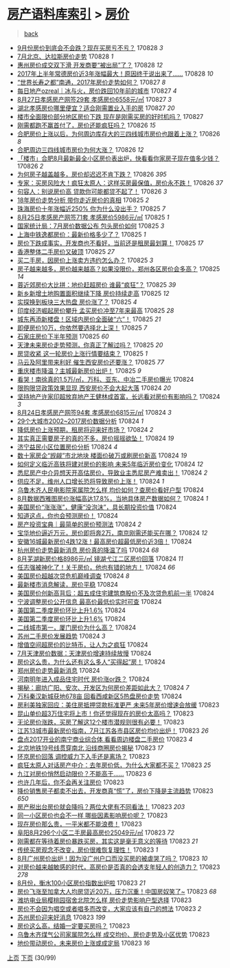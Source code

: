 [房产语料库索引](../../README.md)  > [房价](房价.md)
====
> [back](../README.md)

- [9月份房价到底会不会跌？现在买房亏不亏？](http://jkwz.applinzi.com/ittc/7006779325733667856.html#9%E6%9C%88%E4%BB%BD%E6%88%BF%E4%BB%B7%E5%88%B0%E5%BA%95%E4%BC%9A%E4%B8%8D%E4%BC%9A%E8%B7%8C%EF%BC%9F%E7%8E%B0%E5%9C%A8%E4%B9%B0%E6%88%BF%E4%BA%8F%E4%B8%8D%E4%BA%8F%EF%BC%9F) 170828 *3* 
- [7月北京、达拉斯房价走势](http://jkwz.applinzi.com/ittc/7006760746879550481.html#7%E6%9C%88%E5%8C%97%E4%BA%AC%E3%80%81%E8%BE%BE%E6%8B%89%E6%96%AF%E6%88%BF%E4%BB%B7%E8%B5%B0%E5%8A%BF) 170828 *1* 
- [惠州房价成交双下滑 开发商要“被出局”了？](http://jkwz.applinzi.com/ittc/7006690339153511440.html#%E6%83%A0%E5%B7%9E%E6%88%BF%E4%BB%B7%E6%88%90%E4%BA%A4%E5%8F%8C%E4%B8%8B%E6%BB%91+%E5%BC%80%E5%8F%91%E5%95%86%E8%A6%81%E2%80%9C%E8%A2%AB%E5%87%BA%E5%B1%80%E2%80%9D%E4%BA%86%EF%BC%9F) 170828 *12* 
- [2017年上半年常德房价近3年涨幅最大！原因终于说出来了……](http://jkwz.applinzi.com/ittc/7006572970087285777.html#2017%E5%B9%B4%E4%B8%8A%E5%8D%8A%E5%B9%B4%E5%B8%B8%E5%BE%B7%E6%88%BF%E4%BB%B7%E8%BF%913%E5%B9%B4%E6%B6%A8%E5%B9%85%E6%9C%80%E5%A4%A7%EF%BC%81%E5%8E%9F%E5%9B%A0%E7%BB%88%E4%BA%8E%E8%AF%B4%E5%87%BA%E6%9D%A5%E4%BA%86%E2%80%A6%E2%80%A6) 170828 *10* 
- [“世界长寿之都”南通，2017年房价走势如何？](http://jkwz.applinzi.com/ittc/7006609638374769681.html#%E2%80%9C%E4%B8%96%E7%95%8C%E9%95%BF%E5%AF%BF%E4%B9%8B%E9%83%BD%E2%80%9D%E5%8D%97%E9%80%9A%EF%BC%8C2017%E5%B9%B4%E6%88%BF%E4%BB%B7%E8%B5%B0%E5%8A%BF%E5%A6%82%E4%BD%95%EF%BC%9F) 170827 *8* 
- [每日地产ozreal｜冰与火，房价跌回10年前的城市](http://jkwz.applinzi.com/ittc/7006601228526814225.html#%E6%AF%8F%E6%97%A5%E5%9C%B0%E4%BA%A7ozreal%EF%BD%9C%E5%86%B0%E4%B8%8E%E7%81%AB%EF%BC%8C%E6%88%BF%E4%BB%B7%E8%B7%8C%E5%9B%9E10%E5%B9%B4%E5%89%8D%E7%9A%84%E5%9F%8E%E5%B8%82) 170827 *4* 
- [8月27日孝感房产网签29套 孝感房价6558元/㎡](http://jkwz.applinzi.com/ittc/7006574849554908176.html#8%E6%9C%8827%E6%97%A5%E5%AD%9D%E6%84%9F%E6%88%BF%E4%BA%A7%E7%BD%91%E7%AD%BE29%E5%A5%97+%E5%AD%9D%E6%84%9F%E6%88%BF%E4%BB%B76558%E5%85%83%2F%E3%8E%A1) 170827 *3* 
- [湖北孝感房价哪里便宜？适合刚需置业入手的房](http://jkwz.applinzi.com/ittc/7006556489131754512.html#%E6%B9%96%E5%8C%97%E5%AD%9D%E6%84%9F%E6%88%BF%E4%BB%B7%E5%93%AA%E9%87%8C%E4%BE%BF%E5%AE%9C%EF%BC%9F%E9%80%82%E5%90%88%E5%88%9A%E9%9C%80%E7%BD%AE%E4%B8%9A%E5%85%A5%E6%89%8B%E7%9A%84%E6%88%BF) 170827 *20* 
- [楼市全面限价部分地区房价下跌 现在是刚需买房的好时机吗？](http://jkwz.applinzi.com/ittc/7006396244317176849.html#%E6%A5%BC%E5%B8%82%E5%85%A8%E9%9D%A2%E9%99%90%E4%BB%B7%E9%83%A8%E5%88%86%E5%9C%B0%E5%8C%BA%E6%88%BF%E4%BB%B7%E4%B8%8B%E8%B7%8C+%E7%8E%B0%E5%9C%A8%E6%98%AF%E5%88%9A%E9%9C%80%E4%B9%B0%E6%88%BF%E7%9A%84%E5%A5%BD%E6%97%B6%E6%9C%BA%E5%90%97%EF%BC%9F) 170827  
- [刚需都跑不赢首付了，房价还能疯狂吗？](http://jkwz.applinzi.com/ittc/7006244247114875920.html#%E5%88%9A%E9%9C%80%E9%83%BD%E8%B7%91%E4%B8%8D%E8%B5%A2%E9%A6%96%E4%BB%98%E4%BA%86%EF%BC%8C%E6%88%BF%E4%BB%B7%E8%BF%98%E8%83%BD%E7%96%AF%E7%8B%82%E5%90%97%EF%BC%9F) 170826 *15* 
- [合肥房价上涨以后，为何周边库存大的三四线城市房价也跟着上涨？](http://jkwz.applinzi.com/ittc/7006155232265110545.html#%E5%90%88%E8%82%A5%E6%88%BF%E4%BB%B7%E4%B8%8A%E6%B6%A8%E4%BB%A5%E5%90%8E%EF%BC%8C%E4%B8%BA%E4%BD%95%E5%91%A8%E8%BE%B9%E5%BA%93%E5%AD%98%E5%A4%A7%E7%9A%84%E4%B8%89%E5%9B%9B%E7%BA%BF%E5%9F%8E%E5%B8%82%E6%88%BF%E4%BB%B7%E4%B9%9F%E8%B7%9F%E7%9D%80%E4%B8%8A%E6%B6%A8%EF%BC%9F) 170826 *8* 
- [合肥周边三四线城市房价为何大涨？](http://jkwz.applinzi.com/ittc/7006155232223167505.html#%E5%90%88%E8%82%A5%E5%91%A8%E8%BE%B9%E4%B8%89%E5%9B%9B%E7%BA%BF%E5%9F%8E%E5%B8%82%E6%88%BF%E4%BB%B7%E4%B8%BA%E4%BD%95%E5%A4%A7%E6%B6%A8%EF%BC%9F) 170826 *12* 
- [「楼市」合肥8月最新最全小区房价表出炉，快看看你家房子现在值多少钱？](http://jkwz.applinzi.com/ittc/7006147896859427857.html#%E3%80%8C%E6%A5%BC%E5%B8%82%E3%80%8D%E5%90%88%E8%82%A58%E6%9C%88%E6%9C%80%E6%96%B0%E6%9C%80%E5%85%A8%E5%B0%8F%E5%8C%BA%E6%88%BF%E4%BB%B7%E8%A1%A8%E5%87%BA%E7%82%89%EF%BC%8C%E5%BF%AB%E7%9C%8B%E7%9C%8B%E4%BD%A0%E5%AE%B6%E6%88%BF%E5%AD%90%E7%8E%B0%E5%9C%A8%E5%80%BC%E5%A4%9A%E5%B0%91%E9%92%B1%EF%BC%9F) 170826 *2* 
- [为何房子越盖越多，房价却迟迟不肯下跌？](http://jkwz.applinzi.com/ittc/7006123871651234832.html#%E4%B8%BA%E4%BD%95%E6%88%BF%E5%AD%90%E8%B6%8A%E7%9B%96%E8%B6%8A%E5%A4%9A%EF%BC%8C%E6%88%BF%E4%BB%B7%E5%8D%B4%E8%BF%9F%E8%BF%9F%E4%B8%8D%E8%82%AF%E4%B8%8B%E8%B7%8C%EF%BC%9F) 170826 *395* 
- [专家：买房风险大！疯狂太原人：这样买房最保值，房价永不跌！](http://jkwz.applinzi.com/ittc/7006063569047913489.html#%E4%B8%93%E5%AE%B6%EF%BC%9A%E4%B9%B0%E6%88%BF%E9%A3%8E%E9%99%A9%E5%A4%A7%EF%BC%81%E7%96%AF%E7%8B%82%E5%A4%AA%E5%8E%9F%E4%BA%BA%EF%BC%9A%E8%BF%99%E6%A0%B7%E4%B9%B0%E6%88%BF%E6%9C%80%E4%BF%9D%E5%80%BC%EF%BC%8C%E6%88%BF%E4%BB%B7%E6%B0%B8%E4%B8%8D%E8%B7%8C%EF%BC%81) 170826 *37* 
- [句容人：别说房价高 贷款你可能都贷不起了！](http://jkwz.applinzi.com/ittc/7006054713353831440.html#%E5%8F%A5%E5%AE%B9%E4%BA%BA%EF%BC%9A%E5%88%AB%E8%AF%B4%E6%88%BF%E4%BB%B7%E9%AB%98+%E8%B4%B7%E6%AC%BE%E4%BD%A0%E5%8F%AF%E8%83%BD%E9%83%BD%E8%B4%B7%E4%B8%8D%E8%B5%B7%E4%BA%86%EF%BC%81) 170826 *3* 
- [18年房价走势分析 带你走近房价的真相](http://jkwz.applinzi.com/ittc/7005892235676353552.html#18%E5%B9%B4%E6%88%BF%E4%BB%B7%E8%B5%B0%E5%8A%BF%E5%88%86%E6%9E%90+%E5%B8%A6%E4%BD%A0%E8%B5%B0%E8%BF%91%E6%88%BF%E4%BB%B7%E7%9A%84%E7%9C%9F%E7%9B%B8) 170825 *2* 
- [珠海房价十年涨幅近250% 你为什么没出手？](http://jkwz.applinzi.com/ittc/7005802228756251664.html#%E7%8F%A0%E6%B5%B7%E6%88%BF%E4%BB%B7%E5%8D%81%E5%B9%B4%E6%B6%A8%E5%B9%85%E8%BF%91250%25+%E4%BD%A0%E4%B8%BA%E4%BB%80%E4%B9%88%E6%B2%A1%E5%87%BA%E6%89%8B%EF%BC%9F) 170825 *7* 
- [8月25日孝感房产网签71套 孝感房价5986元/㎡](http://jkwz.applinzi.com/ittc/7005800896456557585.html#8%E6%9C%8825%E6%97%A5%E5%AD%9D%E6%84%9F%E6%88%BF%E4%BA%A7%E7%BD%91%E7%AD%BE71%E5%A5%97+%E5%AD%9D%E6%84%9F%E6%88%BF%E4%BB%B75986%E5%85%83%2F%E3%8E%A1) 170825 *1* 
- [国家统计局：7月房价数据公布 包头房价如何](http://jkwz.applinzi.com/ittc/7005800487386088465.html#%E5%9B%BD%E5%AE%B6%E7%BB%9F%E8%AE%A1%E5%B1%80%EF%BC%9A7%E6%9C%88%E6%88%BF%E4%BB%B7%E6%95%B0%E6%8D%AE%E5%85%AC%E5%B8%83+%E5%8C%85%E5%A4%B4%E6%88%BF%E4%BB%B7%E5%A6%82%E4%BD%95) 170825 *3* 
- [上海中铁逸都房价：最新价格多少了？](http://jkwz.applinzi.com/ittc/7005793092534535185.html#%E4%B8%8A%E6%B5%B7%E4%B8%AD%E9%93%81%E9%80%B8%E9%83%BD%E6%88%BF%E4%BB%B7%EF%BC%9A%E6%9C%80%E6%96%B0%E4%BB%B7%E6%A0%BC%E5%A4%9A%E5%B0%91%E4%BA%86%EF%BC%9F) 170825 *1* 
- [房价下跌成事实，开发商也不看好，当前还是租房最划算！](http://jkwz.applinzi.com/ittc/7005790235626308625.html#%E6%88%BF%E4%BB%B7%E4%B8%8B%E8%B7%8C%E6%88%90%E4%BA%8B%E5%AE%9E%EF%BC%8C%E5%BC%80%E5%8F%91%E5%95%86%E4%B9%9F%E4%B8%8D%E7%9C%8B%E5%A5%BD%EF%BC%8C%E5%BD%93%E5%89%8D%E8%BF%98%E6%98%AF%E7%A7%9F%E6%88%BF%E6%9C%80%E5%88%92%E7%AE%97%EF%BC%81) 170825 *17* 
- [香港整体二手房价又破顶](http://jkwz.applinzi.com/ittc/7005785401086968848.html#%E9%A6%99%E6%B8%AF%E6%95%B4%E4%BD%93%E4%BA%8C%E6%89%8B%E6%88%BF%E4%BB%B7%E5%8F%88%E7%A0%B4%E9%A1%B6) 170825 *27* 
- [买二手房，因房价上涨卖方违约怎么办？](http://jkwz.applinzi.com/ittc/7005760952577033232.html#%E4%B9%B0%E4%BA%8C%E6%89%8B%E6%88%BF%EF%BC%8C%E5%9B%A0%E6%88%BF%E4%BB%B7%E4%B8%8A%E6%B6%A8%E5%8D%96%E6%96%B9%E8%BF%9D%E7%BA%A6%E6%80%8E%E4%B9%88%E5%8A%9E%EF%BC%9F) 170825 *3* 
- [房子越来越多，房价越来越高？如果没限价，郑州各区房价会多高？](http://jkwz.applinzi.com/ittc/7005751506761155600.html#%E6%88%BF%E5%AD%90%E8%B6%8A%E6%9D%A5%E8%B6%8A%E5%A4%9A%EF%BC%8C%E6%88%BF%E4%BB%B7%E8%B6%8A%E6%9D%A5%E8%B6%8A%E9%AB%98%EF%BC%9F%E5%A6%82%E6%9E%9C%E6%B2%A1%E9%99%90%E4%BB%B7%EF%BC%8C%E9%83%91%E5%B7%9E%E5%90%84%E5%8C%BA%E6%88%BF%E4%BB%B7%E4%BC%9A%E5%A4%9A%E9%AB%98%EF%BC%9F) 170825 *14* 
- [蓉近郊房价大比拼：地价赶超房价 谁最“疯狂”？](http://jkwz.applinzi.com/ittc/7005741519192196113.html#%E8%93%89%E8%BF%91%E9%83%8A%E6%88%BF%E4%BB%B7%E5%A4%A7%E6%AF%94%E6%8B%BC%EF%BC%9A%E5%9C%B0%E4%BB%B7%E8%B5%B6%E8%B6%85%E6%88%BF%E4%BB%B7+%E8%B0%81%E6%9C%80%E2%80%9C%E7%96%AF%E7%8B%82%E2%80%9D%EF%BC%9F) 170825 *39* 
- [新乡新增土地购置面积继续下降 房价持续走高](http://jkwz.applinzi.com/ittc/7005740983759930385.html#%E6%96%B0%E4%B9%A1%E6%96%B0%E5%A2%9E%E5%9C%9F%E5%9C%B0%E8%B4%AD%E7%BD%AE%E9%9D%A2%E7%A7%AF%E7%BB%A7%E7%BB%AD%E4%B8%8B%E9%99%8D+%E6%88%BF%E4%BB%B7%E6%8C%81%E7%BB%AD%E8%B5%B0%E9%AB%98) 170825 *12* 
- [实探换到板块三大热盘 房价涨了？](http://jkwz.applinzi.com/ittc/7005737457512088592.html#%E5%AE%9E%E6%8E%A2%E6%8D%A2%E5%88%B0%E6%9D%BF%E5%9D%97%E4%B8%89%E5%A4%A7%E7%83%AD%E7%9B%98+%E6%88%BF%E4%BB%B7%E6%B6%A8%E4%BA%86%EF%BC%9F) 170825 *4* 
- [印度经济崛起房价攀升 孟买房价冲至7年来最高](http://jkwz.applinzi.com/ittc/7005702987723572241.html#%E5%8D%B0%E5%BA%A6%E7%BB%8F%E6%B5%8E%E5%B4%9B%E8%B5%B7%E6%88%BF%E4%BB%B7%E6%94%80%E5%8D%87+%E5%AD%9F%E4%B9%B0%E6%88%BF%E4%BB%B7%E5%86%B2%E8%87%B37%E5%B9%B4%E6%9D%A5%E6%9C%80%E9%AB%98) 170825 *28* 
- [城东再添新楼盘！区域内房价全面破“六”！](http://jkwz.applinzi.com/ittc/7005689652395377680.html#%E5%9F%8E%E4%B8%9C%E5%86%8D%E6%B7%BB%E6%96%B0%E6%A5%BC%E7%9B%98%EF%BC%81%E5%8C%BA%E5%9F%9F%E5%86%85%E6%88%BF%E4%BB%B7%E5%85%A8%E9%9D%A2%E7%A0%B4%E2%80%9C%E5%85%AD%E2%80%9D%EF%BC%81) 170825 *21* 
- [即便房价10万，你依然要选择北上深！](http://jkwz.applinzi.com/ittc/7005689550708671505.html#%E5%8D%B3%E4%BE%BF%E6%88%BF%E4%BB%B710%E4%B8%87%EF%BC%8C%E4%BD%A0%E4%BE%9D%E7%84%B6%E8%A6%81%E9%80%89%E6%8B%A9%E5%8C%97%E4%B8%8A%E6%B7%B1%EF%BC%81) 170825 *7* 
- [石家庄房价下半年预测](http://jkwz.applinzi.com/ittc/7005686079708202001.html#%E7%9F%B3%E5%AE%B6%E5%BA%84%E6%88%BF%E4%BB%B7%E4%B8%8B%E5%8D%8A%E5%B9%B4%E9%A2%84%E6%B5%8B) 170825 *60* 
- [天津未来房价走势预测，你真正了解过吗？](http://jkwz.applinzi.com/ittc/7005684501324497937.html#%E5%A4%A9%E6%B4%A5%E6%9C%AA%E6%9D%A5%E6%88%BF%E4%BB%B7%E8%B5%B0%E5%8A%BF%E9%A2%84%E6%B5%8B%EF%BC%8C%E4%BD%A0%E7%9C%9F%E6%AD%A3%E4%BA%86%E8%A7%A3%E8%BF%87%E5%90%97%EF%BC%9F) 170825 *20* 
- [房贷收紧 这一轮房价上涨行情要结束？](http://jkwz.applinzi.com/ittc/7005659015726760976.html#%E6%88%BF%E8%B4%B7%E6%94%B6%E7%B4%A7+%E8%BF%99%E4%B8%80%E8%BD%AE%E6%88%BF%E4%BB%B7%E4%B8%8A%E6%B6%A8%E8%A1%8C%E6%83%85%E8%A6%81%E7%BB%93%E6%9D%9F%EF%BC%9F) 170825 *1* 
- [马云及阿里带来利好 催生西安房价还要涨？](http://jkwz.applinzi.com/ittc/7005638644604601361.html#%E9%A9%AC%E4%BA%91%E5%8F%8A%E9%98%BF%E9%87%8C%E5%B8%A6%E6%9D%A5%E5%88%A9%E5%A5%BD+%E5%82%AC%E7%94%9F%E8%A5%BF%E5%AE%89%E6%88%BF%E4%BB%B7%E8%BF%98%E8%A6%81%E6%B6%A8%EF%BC%9F) 170825 *77* 
- [重庆楼市降温？主城最新房价出炉！](http://jkwz.applinzi.com/ittc/7005523242910221328.html#%E9%87%8D%E5%BA%86%E6%A5%BC%E5%B8%82%E9%99%8D%E6%B8%A9%EF%BC%9F%E4%B8%BB%E5%9F%8E%E6%9C%80%E6%96%B0%E6%88%BF%E4%BB%B7%E5%87%BA%E7%82%89%EF%BC%81) 170825 *9* 
- [看哭！南徐真的1.5万/㎡，万科、亚东、中冶二手房价曝光](http://jkwz.applinzi.com/ittc/7005477605334320144.html#%E7%9C%8B%E5%93%AD%EF%BC%81%E5%8D%97%E5%BE%90%E7%9C%9F%E7%9A%841.5%E4%B8%87%2F%E3%8E%A1%EF%BC%8C%E4%B8%87%E7%A7%91%E3%80%81%E4%BA%9A%E4%B8%9C%E3%80%81%E4%B8%AD%E5%86%B6%E4%BA%8C%E6%89%8B%E6%88%BF%E4%BB%B7%E6%9B%9D%E5%85%89) 170824  
- [限购限贷政策效果显现 西安房价不会大起大落](http://jkwz.applinzi.com/ittc/7005445567566840849.html#%E9%99%90%E8%B4%AD%E9%99%90%E8%B4%B7%E6%94%BF%E7%AD%96%E6%95%88%E6%9E%9C%E6%98%BE%E7%8E%B0+%E8%A5%BF%E5%AE%89%E6%88%BF%E4%BB%B7%E4%B8%8D%E4%BC%9A%E5%A4%A7%E8%B5%B7%E5%A4%A7%E8%90%BD) 170824 *20* 
- [坚持地产许家印超放弃地产王健林成首富，长远看对房价有影响吗？](http://jkwz.applinzi.com/ittc/7005442161242539025.html#%E5%9D%9A%E6%8C%81%E5%9C%B0%E4%BA%A7%E8%AE%B8%E5%AE%B6%E5%8D%B0%E8%B6%85%E6%94%BE%E5%BC%83%E5%9C%B0%E4%BA%A7%E7%8E%8B%E5%81%A5%E6%9E%97%E6%88%90%E9%A6%96%E5%AF%8C%EF%BC%8C%E9%95%BF%E8%BF%9C%E7%9C%8B%E5%AF%B9%E6%88%BF%E4%BB%B7%E6%9C%89%E5%BD%B1%E5%93%8D%E5%90%97%EF%BC%9F) 170824 *3* 
- [8月24日孝感房产网签94套 孝感房价6815元/㎡](http://jkwz.applinzi.com/ittc/7005428749741589521.html#8%E6%9C%8824%E6%97%A5%E5%AD%9D%E6%84%9F%E6%88%BF%E4%BA%A7%E7%BD%91%E7%AD%BE94%E5%A5%97+%E5%AD%9D%E6%84%9F%E6%88%BF%E4%BB%B76815%E5%85%83%2F%E3%8E%A1) 170824 *3* 
- [29个大城市2002~2017房价数据分析](http://jkwz.applinzi.com/ittc/7005426566744769553.html#29%E4%B8%AA%E5%A4%A7%E5%9F%8E%E5%B8%822002%7E2017%E6%88%BF%E4%BB%B7%E6%95%B0%E6%8D%AE%E5%88%86%E6%9E%90) 170824 *1* 
- [降低房价上涨预期，租房将迎来好市场？](http://jkwz.applinzi.com/ittc/7005325105847338000.html#%E9%99%8D%E4%BD%8E%E6%88%BF%E4%BB%B7%E4%B8%8A%E6%B6%A8%E9%A2%84%E6%9C%9F%EF%BC%8C%E7%A7%9F%E6%88%BF%E5%B0%86%E8%BF%8E%E6%9D%A5%E5%A5%BD%E5%B8%82%E5%9C%BA%EF%BC%9F) 170824 *2* 
- [其实真正需要房子的真的不多，房价摇摇欲坠！](http://jkwz.applinzi.com/ittc/7005407444359185424.html#%E5%85%B6%E5%AE%9E%E7%9C%9F%E6%AD%A3%E9%9C%80%E8%A6%81%E6%88%BF%E5%AD%90%E7%9A%84%E7%9C%9F%E7%9A%84%E4%B8%8D%E5%A4%9A%EF%BC%8C%E6%88%BF%E4%BB%B7%E6%91%87%E6%91%87%E6%AC%B2%E5%9D%A0%EF%BC%81) 170824 *19* 
- [济宁益民小区位置房价分析](http://jkwz.applinzi.com/ittc/7005390495747146769.html#%E6%B5%8E%E5%AE%81%E7%9B%8A%E6%B0%91%E5%B0%8F%E5%8C%BA%E4%BD%8D%E7%BD%AE%E6%88%BF%E4%BB%B7%E5%88%86%E6%9E%90) 170824 *4* 
- [数十家房企“觊觎”市北地块 楼面价破万或刷房价新高](http://jkwz.applinzi.com/ittc/7005403994409927697.html#%E6%95%B0%E5%8D%81%E5%AE%B6%E6%88%BF%E4%BC%81%E2%80%9C%E8%A7%8A%E8%A7%8E%E2%80%9D%E5%B8%82%E5%8C%97%E5%9C%B0%E5%9D%97+%E6%A5%BC%E9%9D%A2%E4%BB%B7%E7%A0%B4%E4%B8%87%E6%88%96%E5%88%B7%E6%88%BF%E4%BB%B7%E6%96%B0%E9%AB%98) 170824 *19* 
- [如何定义临沂高铁将建对房价的影响 未来5年临沂房价变化](http://jkwz.applinzi.com/ittc/7005396938806264848.html#%E5%A6%82%E4%BD%95%E5%AE%9A%E4%B9%89%E4%B8%B4%E6%B2%82%E9%AB%98%E9%93%81%E5%B0%86%E5%BB%BA%E5%AF%B9%E6%88%BF%E4%BB%B7%E7%9A%84%E5%BD%B1%E5%93%8D+%E6%9C%AA%E6%9D%A55%E5%B9%B4%E4%B8%B4%E6%B2%82%E6%88%BF%E4%BB%B7%E5%8F%98%E5%8C%96) 170824 *12* 
- [悉尼房产中介异想天开高估房价，导致业主悉尼房产难卖出！](http://jkwz.applinzi.com/ittc/7005394757831099408.html#%E6%82%89%E5%B0%BC%E6%88%BF%E4%BA%A7%E4%B8%AD%E4%BB%8B%E5%BC%82%E6%83%B3%E5%A4%A9%E5%BC%80%E9%AB%98%E4%BC%B0%E6%88%BF%E4%BB%B7%EF%BC%8C%E5%AF%BC%E8%87%B4%E4%B8%9A%E4%B8%BB%E6%82%89%E5%B0%BC%E6%88%BF%E4%BA%A7%E9%9A%BE%E5%8D%96%E5%87%BA%EF%BC%81) 170824 *2* 
- [供应不足，维州人口增长恐将导致房价上涨！](http://jkwz.applinzi.com/ittc/7005388286816945168.html#%E4%BE%9B%E5%BA%94%E4%B8%8D%E8%B6%B3%EF%BC%8C%E7%BB%B4%E5%B7%9E%E4%BA%BA%E5%8F%A3%E5%A2%9E%E9%95%BF%E6%81%90%E5%B0%86%E5%AF%BC%E8%87%B4%E6%88%BF%E4%BB%B7%E4%B8%8A%E6%B6%A8%EF%BC%81) 170824 *1* 
- [乌鲁木齐人民电影院家属院怎么样 均价如何？查房价看好户型](http://jkwz.applinzi.com/ittc/7005382079230247952.html#%E4%B9%8C%E9%B2%81%E6%9C%A8%E9%BD%90%E4%BA%BA%E6%B0%91%E7%94%B5%E5%BD%B1%E9%99%A2%E5%AE%B6%E5%B1%9E%E9%99%A2%E6%80%8E%E4%B9%88%E6%A0%B7+%E5%9D%87%E4%BB%B7%E5%A6%82%E4%BD%95%EF%BC%9F%E6%9F%A5%E6%88%BF%E4%BB%B7%E7%9C%8B%E5%A5%BD%E6%88%B7%E5%9E%8B) 170824  
- [8月数据西雅图房价涨幅高达17.8%，当地具体房产数据如何？](http://jkwz.applinzi.com/ittc/7005331533374948369.html#8%E6%9C%88%E6%95%B0%E6%8D%AE%E8%A5%BF%E9%9B%85%E5%9B%BE%E6%88%BF%E4%BB%B7%E6%B6%A8%E5%B9%85%E9%AB%98%E8%BE%BE17.8%25%EF%BC%8C%E5%BD%93%E5%9C%B0%E5%85%B7%E4%BD%93%E6%88%BF%E4%BA%A7%E6%95%B0%E6%8D%AE%E5%A6%82%E4%BD%95%EF%BC%9F) 170824 *1* 
- [美国房价“涨涨涨”，健康“没泡沫”，具长期投资价值](http://jkwz.applinzi.com/ittc/7005328218134152208.html#%E7%BE%8E%E5%9B%BD%E6%88%BF%E4%BB%B7%E2%80%9C%E6%B6%A8%E6%B6%A8%E6%B6%A8%E2%80%9D%EF%BC%8C%E5%81%A5%E5%BA%B7%E2%80%9C%E6%B2%A1%E6%B3%A1%E6%B2%AB%E2%80%9D%EF%BC%8C%E5%85%B7%E9%95%BF%E6%9C%9F%E6%8A%95%E8%B5%84%E4%BB%B7%E5%80%BC) 170824  
- [知道这点，你也会预测房价！](http://jkwz.applinzi.com/ittc/7005327836339242001.html#%E7%9F%A5%E9%81%93%E8%BF%99%E7%82%B9%EF%BC%8C%E4%BD%A0%E4%B9%9F%E4%BC%9A%E9%A2%84%E6%B5%8B%E6%88%BF%E4%BB%B7%EF%BC%81) 170824  
- [房产投资宝典｜最简单的房价预测法](http://jkwz.applinzi.com/ittc/7005327836293104657.html#%E6%88%BF%E4%BA%A7%E6%8A%95%E8%B5%84%E5%AE%9D%E5%85%B8%EF%BD%9C%E6%9C%80%E7%AE%80%E5%8D%95%E7%9A%84%E6%88%BF%E4%BB%B7%E9%A2%84%E6%B5%8B%E6%B3%95) 170824 *2* 
- [宝华地价逼近万元，房价即将奔2万，南京刚需还能买在哪？](http://jkwz.applinzi.com/ittc/7005316963117827089.html#%E5%AE%9D%E5%8D%8E%E5%9C%B0%E4%BB%B7%E9%80%BC%E8%BF%91%E4%B8%87%E5%85%83%EF%BC%8C%E6%88%BF%E4%BB%B7%E5%8D%B3%E5%B0%86%E5%A5%942%E4%B8%87%EF%BC%8C%E5%8D%97%E4%BA%AC%E5%88%9A%E9%9C%80%E8%BF%98%E8%83%BD%E4%B9%B0%E5%9C%A8%E5%93%AA%EF%BC%9F) 170824 *12* 
- [安徽16城最新房价4跌12涨！最高房价超最低房价近3倍！](http://jkwz.applinzi.com/ittc/7005305619245188112.html#%E5%AE%89%E5%BE%BD16%E5%9F%8E%E6%9C%80%E6%96%B0%E6%88%BF%E4%BB%B74%E8%B7%8C12%E6%B6%A8%EF%BC%81%E6%9C%80%E9%AB%98%E6%88%BF%E4%BB%B7%E8%B6%85%E6%9C%80%E4%BD%8E%E6%88%BF%E4%BB%B7%E8%BF%913%E5%80%8D%EF%BC%81) 170824  
- [杭州房价走势最新消息 房价真的降温了吗](http://jkwz.applinzi.com/ittc/7005298705840997392.html#%E6%9D%AD%E5%B7%9E%E6%88%BF%E4%BB%B7%E8%B5%B0%E5%8A%BF%E6%9C%80%E6%96%B0%E6%B6%88%E6%81%AF+%E6%88%BF%E4%BB%B7%E7%9C%9F%E7%9A%84%E9%99%8D%E6%B8%A9%E4%BA%86%E5%90%97) 170824 *68* 
- [8月芜湖新房价格8986元/㎡ 镜湖弋江二区房价回落](http://jkwz.applinzi.com/ittc/7005294790328189968.html#8%E6%9C%88%E8%8A%9C%E6%B9%96%E6%96%B0%E6%88%BF%E4%BB%B7%E6%A0%BC8986%E5%85%83%2F%E3%8E%A1+%E9%95%9C%E6%B9%96%E5%BC%8B%E6%B1%9F%E4%BA%8C%E5%8C%BA%E6%88%BF%E4%BB%B7%E5%9B%9E%E8%90%BD) 170824 *11* 
- [任志强被神化了！关于房价，他也有错的地方！](http://jkwz.applinzi.com/ittc/7005290682535904272.html#%E4%BB%BB%E5%BF%97%E5%BC%BA%E8%A2%AB%E7%A5%9E%E5%8C%96%E4%BA%86%EF%BC%81%E5%85%B3%E4%BA%8E%E6%88%BF%E4%BB%B7%EF%BC%8C%E4%BB%96%E4%B9%9F%E6%9C%89%E9%94%99%E7%9A%84%E5%9C%B0%E6%96%B9%EF%BC%81) 170824 *66* 
- [美国房价超越次贷危机巅峰调查](http://jkwz.applinzi.com/ittc/7005283791948743697.html#%E7%BE%8E%E5%9B%BD%E6%88%BF%E4%BB%B7%E8%B6%85%E8%B6%8A%E6%AC%A1%E8%B4%B7%E5%8D%B1%E6%9C%BA%E5%B7%85%E5%B3%B0%E8%B0%83%E6%9F%A5) 170824 *8* 
- [最新楼市消息解读，房价平稳](http://jkwz.applinzi.com/ittc/7005119574503326737.html#%E6%9C%80%E6%96%B0%E6%A5%BC%E5%B8%82%E6%B6%88%E6%81%AF%E8%A7%A3%E8%AF%BB%EF%BC%8C%E6%88%BF%E4%BB%B7%E5%B9%B3%E7%A8%B3) 170824  
- [美国房价创新高背后：超五成住宅建筑商股价不及次贷危机前一半](http://jkwz.applinzi.com/ittc/7005162729562965008.html#%E7%BE%8E%E5%9B%BD%E6%88%BF%E4%BB%B7%E5%88%9B%E6%96%B0%E9%AB%98%E8%83%8C%E5%90%8E%EF%BC%9A%E8%B6%85%E4%BA%94%E6%88%90%E4%BD%8F%E5%AE%85%E5%BB%BA%E7%AD%91%E5%95%86%E8%82%A1%E4%BB%B7%E4%B8%8D%E5%8F%8A%E6%AC%A1%E8%B4%B7%E5%8D%B1%E6%9C%BA%E5%89%8D%E4%B8%80%E5%8D%8A) 170824  
- [宁波调整房价公开信息 最高价最低价实时可查](http://jkwz.applinzi.com/ittc/7005189483694408465.html#%E5%AE%81%E6%B3%A2%E8%B0%83%E6%95%B4%E6%88%BF%E4%BB%B7%E5%85%AC%E5%BC%80%E4%BF%A1%E6%81%AF+%E6%9C%80%E9%AB%98%E4%BB%B7%E6%9C%80%E4%BD%8E%E4%BB%B7%E5%AE%9E%E6%97%B6%E5%8F%AF%E6%9F%A5) 170824  
- [美国第二季度房价环比上升1.6%](http://jkwz.applinzi.com/ittc/7005189328773579536.html#%E7%BE%8E%E5%9B%BD%E7%AC%AC%E4%BA%8C%E5%AD%A3%E5%BA%A6%E6%88%BF%E4%BB%B7%E7%8E%AF%E6%AF%94%E4%B8%8A%E5%8D%871.6%25) 170824  
- [美国第二季度房价环比上升1.6%](http://jkwz.applinzi.com/ittc/7005189328777773840.html#%E7%BE%8E%E5%9B%BD%E7%AC%AC%E4%BA%8C%E5%AD%A3%E5%BA%A6%E6%88%BF%E4%BB%B7%E7%8E%AF%E6%AF%94%E4%B8%8A%E5%8D%871.6%25) 170824  
- [二线城市第一，厦门房价为什么高？](http://jkwz.applinzi.com/ittc/7005189228852675345.html#%E4%BA%8C%E7%BA%BF%E5%9F%8E%E5%B8%82%E7%AC%AC%E4%B8%80%EF%BC%8C%E5%8E%A6%E9%97%A8%E6%88%BF%E4%BB%B7%E4%B8%BA%E4%BB%80%E4%B9%88%E9%AB%98%EF%BC%9F) 170824  
- [苏州二手房价发展趋势](http://jkwz.applinzi.com/ittc/7005188137104704273.html#%E8%8B%8F%E5%B7%9E%E4%BA%8C%E6%89%8B%E6%88%BF%E4%BB%B7%E5%8F%91%E5%B1%95%E8%B6%8B%E5%8A%BF) 170824 *3* 
- [增值空间超房价的比特币，让人为之疯狂](http://jkwz.applinzi.com/ittc/7005187921634919185.html#%E5%A2%9E%E5%80%BC%E7%A9%BA%E9%97%B4%E8%B6%85%E6%88%BF%E4%BB%B7%E7%9A%84%E6%AF%94%E7%89%B9%E5%B8%81%EF%BC%8C%E8%AE%A9%E4%BA%BA%E4%B8%BA%E4%B9%8B%E7%96%AF%E7%8B%82) 170824  
- [7月天津房价数据：天津房价增速持续放慢](http://jkwz.applinzi.com/ittc/7005186147414967057.html#7%E6%9C%88%E5%A4%A9%E6%B4%A5%E6%88%BF%E4%BB%B7%E6%95%B0%E6%8D%AE%EF%BC%9A%E5%A4%A9%E6%B4%A5%E6%88%BF%E4%BB%B7%E5%A2%9E%E9%80%9F%E6%8C%81%E7%BB%AD%E6%94%BE%E6%85%A2) 170824  
- [房价这么贵，为什么还有这么多人“买得起”房！](http://jkwz.applinzi.com/ittc/7005185619977044752.html#%E6%88%BF%E4%BB%B7%E8%BF%99%E4%B9%88%E8%B4%B5%EF%BC%8C%E4%B8%BA%E4%BB%80%E4%B9%88%E8%BF%98%E6%9C%89%E8%BF%99%E4%B9%88%E5%A4%9A%E4%BA%BA%E2%80%9C%E4%B9%B0%E5%BE%97%E8%B5%B7%E2%80%9D%E6%88%BF%EF%BC%81) 170824  
- [郑州房价走势最新消息](http://jkwz.applinzi.com/ittc/7005185072158999313.html#%E9%83%91%E5%B7%9E%E6%88%BF%E4%BB%B7%E8%B5%B0%E5%8A%BF%E6%9C%80%E6%96%B0%E6%B6%88%E6%81%AF) 170824  
- [河南明年进入成品住宅时代 房价涨or跌？](http://jkwz.applinzi.com/ittc/7005184572059550481.html#%E6%B2%B3%E5%8D%97%E6%98%8E%E5%B9%B4%E8%BF%9B%E5%85%A5%E6%88%90%E5%93%81%E4%BD%8F%E5%AE%85%E6%97%B6%E4%BB%A3+%E6%88%BF%E4%BB%B7%E6%B6%A8or%E8%B7%8C%EF%BC%9F) 170824  
- [揭秘：廊坊广阳、安次、开发区为何房价差距如此大？](http://jkwz.applinzi.com/ittc/7005152220335850513.html#%E6%8F%AD%E7%A7%98%EF%BC%9A%E5%BB%8A%E5%9D%8A%E5%B9%BF%E9%98%B3%E3%80%81%E5%AE%89%E6%AC%A1%E3%80%81%E5%BC%80%E5%8F%91%E5%8C%BA%E4%B8%BA%E4%BD%95%E6%88%BF%E4%BB%B7%E5%B7%AE%E8%B7%9D%E5%A6%82%E6%AD%A4%E5%A4%A7%EF%BC%9F) 170824 *7* 
- [万科秦汉新城获地678亩 回看西咸新区5热盘房价走势](http://jkwz.applinzi.com/ittc/7005152171451221008.html#%E4%B8%87%E7%A7%91%E7%A7%A6%E6%B1%89%E6%96%B0%E5%9F%8E%E8%8E%B7%E5%9C%B0678%E4%BA%A9+%E5%9B%9E%E7%9C%8B%E8%A5%BF%E5%92%B8%E6%96%B0%E5%8C%BA5%E7%83%AD%E7%9B%98%E6%88%BF%E4%BB%B7%E8%B5%B0%E5%8A%BF) 170824  
- [房利美独家回应：美住房抵押贷款标准更严 未来5年房价增速会放缓](http://jkwz.applinzi.com/ittc/7005145262216184849.html#%E6%88%BF%E5%88%A9%E7%BE%8E%E7%8B%AC%E5%AE%B6%E5%9B%9E%E5%BA%94%EF%BC%9A%E7%BE%8E%E4%BD%8F%E6%88%BF%E6%8A%B5%E6%8A%BC%E8%B4%B7%E6%AC%BE%E6%A0%87%E5%87%86%E6%9B%B4%E4%B8%A5+%E6%9C%AA%E6%9D%A55%E5%B9%B4%E6%88%BF%E4%BB%B7%E5%A2%9E%E9%80%9F%E4%BC%9A%E6%94%BE%E7%BC%93) 170823  
- [昆山单价超3万住宅将上市！你还觉得现在的房价太高吗？](http://jkwz.applinzi.com/ittc/7005130442993566736.html#%E6%98%86%E5%B1%B1%E5%8D%95%E4%BB%B7%E8%B6%853%E4%B8%87%E4%BD%8F%E5%AE%85%E5%B0%86%E4%B8%8A%E5%B8%82%EF%BC%81%E4%BD%A0%E8%BF%98%E8%A7%89%E5%BE%97%E7%8E%B0%E5%9C%A8%E7%9A%84%E6%88%BF%E4%BB%B7%E5%A4%AA%E9%AB%98%E5%90%97%EF%BC%9F) 170823  
- [无论房价涨跌，买房了解这12个楼市潜规则很有必要！](http://jkwz.applinzi.com/ittc/7005077016326702096.html#%E6%97%A0%E8%AE%BA%E6%88%BF%E4%BB%B7%E6%B6%A8%E8%B7%8C%EF%BC%8C%E4%B9%B0%E6%88%BF%E4%BA%86%E8%A7%A3%E8%BF%9912%E4%B8%AA%E6%A5%BC%E5%B8%82%E6%BD%9C%E8%A7%84%E5%88%99%E5%BE%88%E6%9C%89%E5%BF%85%E8%A6%81%EF%BC%81) 170823  
- [江苏13城市最新房价指南，7月江苏各市县区房价均价出炉！](http://jkwz.applinzi.com/ittc/7005073289960227856.html#%E6%B1%9F%E8%8B%8F13%E5%9F%8E%E5%B8%82%E6%9C%80%E6%96%B0%E6%88%BF%E4%BB%B7%E6%8C%87%E5%8D%97%EF%BC%8C7%E6%9C%88%E6%B1%9F%E8%8B%8F%E5%90%84%E5%B8%82%E5%8E%BF%E5%8C%BA%E6%88%BF%E4%BB%B7%E5%9D%87%E4%BB%B7%E5%87%BA%E7%82%89%EF%BC%81) 170823 *26* 
- [盘点2017开业的南宁商业综合体 看看周边楼盘二手房价](http://jkwz.applinzi.com/ittc/7005038913331397648.html#%E7%9B%98%E7%82%B92017%E5%BC%80%E4%B8%9A%E7%9A%84%E5%8D%97%E5%AE%81%E5%95%86%E4%B8%9A%E7%BB%BC%E5%90%88%E4%BD%93+%E7%9C%8B%E7%9C%8B%E5%91%A8%E8%BE%B9%E6%A5%BC%E7%9B%98%E4%BA%8C%E6%89%8B%E6%88%BF%E4%BB%B7) 170823 *4* 
- [北京地铁19号线贯穿南北 沿线商圈房价揭秘](http://jkwz.applinzi.com/ittc/7005054541551371280.html#%E5%8C%97%E4%BA%AC%E5%9C%B0%E9%93%8119%E5%8F%B7%E7%BA%BF%E8%B4%AF%E7%A9%BF%E5%8D%97%E5%8C%97+%E6%B2%BF%E7%BA%BF%E5%95%86%E5%9C%88%E6%88%BF%E4%BB%B7%E6%8F%AD%E7%A7%98) 170823 *17* 
- [环京房价回落 调控威力下入手还是离场？](http://jkwz.applinzi.com/ittc/7005060644020421648.html#%E7%8E%AF%E4%BA%AC%E6%88%BF%E4%BB%B7%E5%9B%9E%E8%90%BD+%E8%B0%83%E6%8E%A7%E5%A8%81%E5%8A%9B%E4%B8%8B%E5%85%A5%E6%89%8B%E8%BF%98%E6%98%AF%E7%A6%BB%E5%9C%BA%EF%BC%9F) 170823  
- [疯狂太原人对话房产中介：去年房价低，为什么大家都不买？](http://jkwz.applinzi.com/ittc/7005057820792456208.html#%E7%96%AF%E7%8B%82%E5%A4%AA%E5%8E%9F%E4%BA%BA%E5%AF%B9%E8%AF%9D%E6%88%BF%E4%BA%A7%E4%B8%AD%E4%BB%8B%EF%BC%9A%E5%8E%BB%E5%B9%B4%E6%88%BF%E4%BB%B7%E4%BD%8E%EF%BC%8C%E4%B8%BA%E4%BB%80%E4%B9%88%E5%A4%A7%E5%AE%B6%E9%83%BD%E4%B8%8D%E4%B9%B0%EF%BC%9F) 170823 *25* 
- [九江对房价悄然启动限价？不能高于……](http://jkwz.applinzi.com/ittc/7005054018441970705.html#%E4%B9%9D%E6%B1%9F%E5%AF%B9%E6%88%BF%E4%BB%B7%E6%82%84%E7%84%B6%E5%90%AF%E5%8A%A8%E9%99%90%E4%BB%B7%EF%BC%9F%E4%B8%8D%E8%83%BD%E9%AB%98%E4%BA%8E%E2%80%A6%E2%80%A6) 170823 *6* 
- [也许几年后，你不会再关注房价](http://jkwz.applinzi.com/ittc/7005048878368556048.html#%E4%B9%9F%E8%AE%B8%E5%87%A0%E5%B9%B4%E5%90%8E%EF%BC%8C%E4%BD%A0%E4%B8%8D%E4%BC%9A%E5%86%8D%E5%85%B3%E6%B3%A8%E6%88%BF%E4%BB%B7) 170823  
- [降价销售房子都卖不出去，开发商真“慌”了，房价下降是主流趋势](http://jkwz.applinzi.com/ittc/7005046725591729169.html#%E9%99%8D%E4%BB%B7%E9%94%80%E5%94%AE%E6%88%BF%E5%AD%90%E9%83%BD%E5%8D%96%E4%B8%8D%E5%87%BA%E5%8E%BB%EF%BC%8C%E5%BC%80%E5%8F%91%E5%95%86%E7%9C%9F%E2%80%9C%E6%85%8C%E2%80%9D%E4%BA%86%EF%BC%8C%E6%88%BF%E4%BB%B7%E4%B8%8B%E9%99%8D%E6%98%AF%E4%B8%BB%E6%B5%81%E8%B6%8B%E5%8A%BF) 170823 *650* 
- [房产税出台房价就会降吗？两位大佬有不同看法！](http://jkwz.applinzi.com/ittc/7005038479678112784.html#%E6%88%BF%E4%BA%A7%E7%A8%8E%E5%87%BA%E5%8F%B0%E6%88%BF%E4%BB%B7%E5%B0%B1%E4%BC%9A%E9%99%8D%E5%90%97%EF%BC%9F%E4%B8%A4%E4%BD%8D%E5%A4%A7%E4%BD%AC%E6%9C%89%E4%B8%8D%E5%90%8C%E7%9C%8B%E6%B3%95%EF%BC%81) 170823 *203* 
- [同一小区房价也会不一样 哪些因素影响房价呢？](http://jkwz.applinzi.com/ittc/7005001274893009936.html#%E5%90%8C%E4%B8%80%E5%B0%8F%E5%8C%BA%E6%88%BF%E4%BB%B7%E4%B9%9F%E4%BC%9A%E4%B8%8D%E4%B8%80%E6%A0%B7+%E5%93%AA%E4%BA%9B%E5%9B%A0%E7%B4%A0%E5%BD%B1%E5%93%8D%E6%88%BF%E4%BB%B7%E5%91%A2%EF%BC%9F) 170823  
- [现在房价那么贵，一平米都不能浪费！](http://jkwz.applinzi.com/ittc/7004582417392993297.html#%E7%8E%B0%E5%9C%A8%E6%88%BF%E4%BB%B7%E9%82%A3%E4%B9%88%E8%B4%B5%EF%BC%8C%E4%B8%80%E5%B9%B3%E7%B1%B3%E9%83%BD%E4%B8%8D%E8%83%BD%E6%B5%AA%E8%B4%B9%EF%BC%81) 170823  
- [阜阳8月296个小区二手房最高房价25049元/㎡](http://jkwz.applinzi.com/ittc/7005017576105837584.html#%E9%98%9C%E9%98%B38%E6%9C%88296%E4%B8%AA%E5%B0%8F%E5%8C%BA%E4%BA%8C%E6%89%8B%E6%88%BF%E6%9C%80%E9%AB%98%E6%88%BF%E4%BB%B725049%E5%85%83%2F%E3%8E%A1) 170823 *72* 
- [刚需都在等待着房价暴跌买房，其实这是毫无意义的等待](http://jkwz.applinzi.com/ittc/7005010218101244945.html#%E5%88%9A%E9%9C%80%E9%83%BD%E5%9C%A8%E7%AD%89%E5%BE%85%E7%9D%80%E6%88%BF%E4%BB%B7%E6%9A%B4%E8%B7%8C%E4%B9%B0%E6%88%BF%EF%BC%8C%E5%85%B6%E5%AE%9E%E8%BF%99%E6%98%AF%E6%AF%AB%E6%97%A0%E6%84%8F%E4%B9%89%E7%9A%84%E7%AD%89%E5%BE%85) 170823 *21* 
- [传统买房观念不改变，房价很难恢复理性！](http://jkwz.applinzi.com/ittc/7005008996296295441.html#%E4%BC%A0%E7%BB%9F%E4%B9%B0%E6%88%BF%E8%A7%82%E5%BF%B5%E4%B8%8D%E6%94%B9%E5%8F%98%EF%BC%8C%E6%88%BF%E4%BB%B7%E5%BE%88%E9%9A%BE%E6%81%A2%E5%A4%8D%E7%90%86%E6%80%A7%EF%BC%81) 170823 *1* 
- [8月广州房价出炉！因为没广州户口而没买房的被虐哭了吗？](http://jkwz.applinzi.com/ittc/7005000172298568720.html#8%E6%9C%88%E5%B9%BF%E5%B7%9E%E6%88%BF%E4%BB%B7%E5%87%BA%E7%82%89%EF%BC%81%E5%9B%A0%E4%B8%BA%E6%B2%A1%E5%B9%BF%E5%B7%9E%E6%88%B7%E5%8F%A3%E8%80%8C%E6%B2%A1%E4%B9%B0%E6%88%BF%E7%9A%84%E8%A2%AB%E8%99%90%E5%93%AD%E4%BA%86%E5%90%97%EF%BC%9F) 170823 *10* 
- [对房价越来越敏感的时代，高房价是否真的会透支年轻人的创造力？](http://jkwz.applinzi.com/ittc/7004999731829539856.html#%E5%AF%B9%E6%88%BF%E4%BB%B7%E8%B6%8A%E6%9D%A5%E8%B6%8A%E6%95%8F%E6%84%9F%E7%9A%84%E6%97%B6%E4%BB%A3%EF%BC%8C%E9%AB%98%E6%88%BF%E4%BB%B7%E6%98%AF%E5%90%A6%E7%9C%9F%E7%9A%84%E4%BC%9A%E9%80%8F%E6%94%AF%E5%B9%B4%E8%BD%BB%E4%BA%BA%E7%9A%84%E5%88%9B%E9%80%A0%E5%8A%9B%EF%BC%9F) 170823 *278* 
- [8月份，衡水100小区房价指数出炉啦](http://jkwz.applinzi.com/ittc/7004978520948999184.html#8%E6%9C%88%E4%BB%BD%EF%BC%8C%E8%A1%A1%E6%B0%B4100%E5%B0%8F%E5%8C%BA%E6%88%BF%E4%BB%B7%E6%8C%87%E6%95%B0%E5%87%BA%E7%82%89%E5%95%A6) 170823 *21* 
- [房价飞涨至加拿大人均房贷近20万，压力沉重！中国房奴笑了~](http://jkwz.applinzi.com/ittc/7004976252648424464.html#%E6%88%BF%E4%BB%B7%E9%A3%9E%E6%B6%A8%E8%87%B3%E5%8A%A0%E6%8B%BF%E5%A4%A7%E4%BA%BA%E5%9D%87%E6%88%BF%E8%B4%B7%E8%BF%9120%E4%B8%87%EF%BC%8C%E5%8E%8B%E5%8A%9B%E6%B2%89%E9%87%8D%EF%BC%81%E4%B8%AD%E5%9B%BD%E6%88%BF%E5%A5%B4%E7%AC%91%E4%BA%86%7E) 170823 *68* 
- [潍坊电业局樱桃园宿舍北院怎么样 房价走势影响户型选择](http://jkwz.applinzi.com/ittc/7004972890238485520.html#%E6%BD%8D%E5%9D%8A%E7%94%B5%E4%B8%9A%E5%B1%80%E6%A8%B1%E6%A1%83%E5%9B%AD%E5%AE%BF%E8%88%8D%E5%8C%97%E9%99%A2%E6%80%8E%E4%B9%88%E6%A0%B7+%E6%88%BF%E4%BB%B7%E8%B5%B0%E5%8A%BF%E5%BD%B1%E5%93%8D%E6%88%B7%E5%9E%8B%E9%80%89%E6%8B%A9) 170823  
- [房价不会因为唱空或者唱多而改变，大家应该有自己的想法](http://jkwz.applinzi.com/ittc/7004963026040783888.html#%E6%88%BF%E4%BB%B7%E4%B8%8D%E4%BC%9A%E5%9B%A0%E4%B8%BA%E5%94%B1%E7%A9%BA%E6%88%96%E8%80%85%E5%94%B1%E5%A4%9A%E8%80%8C%E6%94%B9%E5%8F%98%EF%BC%8C%E5%A4%A7%E5%AE%B6%E5%BA%94%E8%AF%A5%E6%9C%89%E8%87%AA%E5%B7%B1%E7%9A%84%E6%83%B3%E6%B3%95) 170823 *2* 
- [苏州房价迎来好消息](http://jkwz.applinzi.com/ittc/7004962664894432272.html#%E8%8B%8F%E5%B7%9E%E6%88%BF%E4%BB%B7%E8%BF%8E%E6%9D%A5%E5%A5%BD%E6%B6%88%E6%81%AF) 170823 *199* 
- [房价这么高，结婚一定要买房吗？](http://jkwz.applinzi.com/ittc/7004956550245123088.html#%E6%88%BF%E4%BB%B7%E8%BF%99%E4%B9%88%E9%AB%98%EF%BC%8C%E7%BB%93%E5%A9%9A%E4%B8%80%E5%AE%9A%E8%A6%81%E4%B9%B0%E6%88%BF%E5%90%97%EF%BC%9F) 170823  
- [乌鲁木齐煤气公司家属院怎么样 成交均价、房价走势及小区优势](http://jkwz.applinzi.com/ittc/7004956262977242128.html#%E4%B9%8C%E9%B2%81%E6%9C%A8%E9%BD%90%E7%85%A4%E6%B0%94%E5%85%AC%E5%8F%B8%E5%AE%B6%E5%B1%9E%E9%99%A2%E6%80%8E%E4%B9%88%E6%A0%B7+%E6%88%90%E4%BA%A4%E5%9D%87%E4%BB%B7%E3%80%81%E6%88%BF%E4%BB%B7%E8%B5%B0%E5%8A%BF%E5%8F%8A%E5%B0%8F%E5%8C%BA%E4%BC%98%E5%8A%BF) 170823  
- [地价带动房价，未来房价上涨或成定局](http://jkwz.applinzi.com/ittc/7004950787128820752.html#%E5%9C%B0%E4%BB%B7%E5%B8%A6%E5%8A%A8%E6%88%BF%E4%BB%B7%EF%BC%8C%E6%9C%AA%E6%9D%A5%E6%88%BF%E4%BB%B7%E4%B8%8A%E6%B6%A8%E6%88%96%E6%88%90%E5%AE%9A%E5%B1%80) 170823 *16* 


 [上页](房价31.md) [下页](房价29.md)          (30/99)